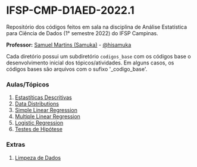 # IFSP-CMP-D1AED-2022.1
Repositório dos códigos feitos em sala na disciplina de Análise Estatística para Ciência de Dados (1° semestre 2022) do IFSP Campinas.

**Professor:** [Samuel Martins (Samuka)](http://hisamuka.github.io/) - [@hisamuka](https://github.com/hisamuka)

Cada diretório possui um subdiretório `codigos_base` com os códigos base o desenvolvimento inicial dos tópicos/atividades. Em alguns casos, os códigos bases são arquivos com o sufixo '_codigo_base'.

### Aulas/Tópicos
1. [Estastíticas Descritivas](./estatisticas_descritivas)
2. [Data Distributions](./data_distributions)
3. [Simple Linear Regression](./linear_regression)
4. [Multiple Linear Regression](./linear_regression)
5. [Logistic Regression](./logistic_regression)
6. [Testes de Hipótese](./testes_de_hipoteses)

### Extras
1. [Limpeza de Dados](./limpeza_de_dados)
